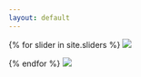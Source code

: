 ```yaml
---
layout: default
---
```


<div class="posts">
  {% for slider in site.sliders %}
   <img class="a" src="https://media3.s-nbcnews.com/i/newscms/2019_42/1495563/sadness-inside-out-today-main-tease-191018_010305cfdd8f7dab2c6547daadfcfce6.jpg" />
  
  {% endfor %}
     <img class="s" src="https://media3.s-nbcnews.com/i/newscms/2019_42/1495563/sadness-inside-out-today-main-tease-191018_010305cfdd8f7dab2c6547daadfcfce6.jpg" />

</div>
